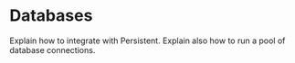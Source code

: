 # Databases

Explain how to integrate with Persistent.
Explain also how to run a pool of database connections.
